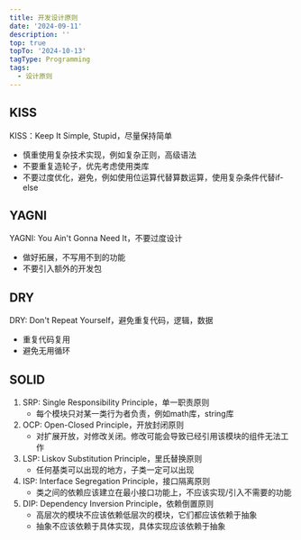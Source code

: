 ```yaml
---
title: 开发设计原则
date: '2024-09-11'
description: ''
top: true
topTo: '2024-10-13'
tagType: Programming
tags:
  - 设计原则
---
```


## KISS

KISS：Keep It Simple, Stupid，尽量保持简单

- 慎重使用复杂技术实现，例如复杂正则，高级语法
- 不要重复造轮子，优先考虑使用类库
- 不要过度优化，避免，例如使用位运算代替算数运算，使用复杂条件代替if-else

## YAGNI

YAGNI: You Ain't Gonna Need It，不要过度设计

- 做好拓展，不写用不到的功能
- 不要引入额外的开发包

## DRY

DRY: Don't Repeat Yourself，避免重复代码，逻辑，数据

- 重复代码复用
- 避免无用循环

## SOLID

1. SRP: Single Responsibility Principle，单一职责原则
   - 每个模块只对某一类行为者负责，例如math库，string库
2. OCP: Open-Closed Principle，开放封闭原则
   - 对扩展开放，对修改关闭。修改可能会导致已经引用该模块的组件无法工作
3. LSP: Liskov Substitution Principle，里氏替换原则
   - 任何基类可以出现的地方，子类一定可以出现
4. ISP: Interface Segregation Principle，接口隔离原则
   - 类之间的依赖应该建立在最小接口功能上，不应该实现/引入不需要的功能
5. DIP: Dependency Inversion Principle，依赖倒置原则
   - 高层次的模块不应该依赖低层次的模块，它们都应该依赖于抽象
   - 抽象不应该依赖于具体实现，具体实现应该依赖于抽象
